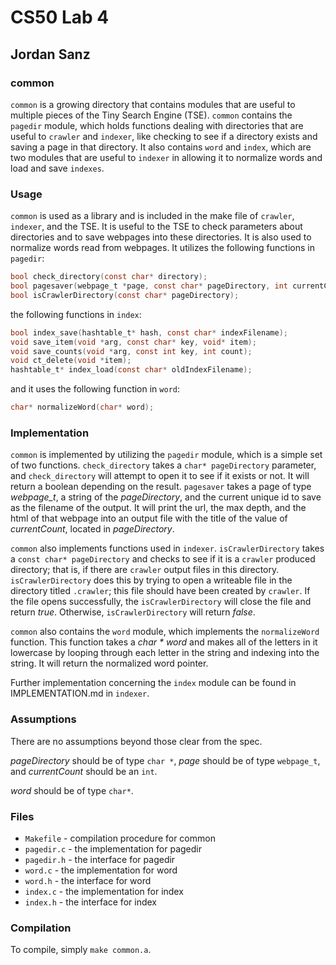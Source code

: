 # CS50 Lab 4
## Jordan Sanz

### common

`common` is a growing directory that contains modules that are useful to multiple pieces of the Tiny Search Engine (TSE). `common` contains the `pagedir` module, which holds functions dealing with directories that are useful to `crawler` and `indexer`, like checking to see if a directory exists and saving a page in that directory. It also contains `word` and `index`, which are two modules that are useful to `indexer` in allowing it to normalize words and load and save `indexes`.

### Usage

`common` is used as a library and is included in the make file of `crawler`, `indexer`, and the TSE. It is useful to the TSE to check parameters about directories and to save webpages into these directories. It is also used to normalize words read from webpages. It utilizes the following functions in `pagedir`:

```c
bool check_directory(const char* directory);
bool pagesaver(webpage_t *page, const char* pageDirectory, int currentCount);
bool isCrawlerDirectory(const char* pageDirectory);
```

the following functions in `index`:

```c
bool index_save(hashtable_t* hash, const char* indexFilename);
void save_item(void *arg, const char* key, void* item);
void save_counts(void *arg, const int key, int count);
void ct_delete(void *item);
hashtable_t* index_load(const char* oldIndexFilename);
```

and it uses the following function in `word`:

```c
char* normalizeWord(char* word);
```

### Implementation

`common` is implemented by utilizing the `pagedir` module, which is a simple set of two functions. `check_directory` takes a `char* pageDirectory` parameter, and `check_directory` will attempt to open it to see if it exists or not. It will return a boolean depending on the result. `pagesaver` takes a page of type *webpage_t*, a string of the *pageDirectory*, and the current unique id to save as the filename of the output. It will print the url, the max depth, and the html of that webpage into an output file with the title of the value of *currentCount*, located in *pageDirectory*.

`common` also implements functions used in `indexer`. `isCrawlerDirectory` takes a `const char* pageDirectory` and checks to see if it is a `crawler` produced directory; that is, if there are `crawler` output files in this directory. `isCrawlerDirectory` does this by trying to open a writeable file in the directory titled `.crawler`; this file should have been created by `crawler`. If the file opens successfully, the `isCrawlerDirectory` will close the file and return *true*. Otherwise, `isCrawlerDirectory` will return *false*. 

`common` also contains the `word` module, which implements the `normalizeWord` function. This function takes a *char * word* and makes all of the letters in it lowercase by looping through each letter in the string and indexing into the string. It will return the normalized word pointer. 

Further implementation concerning the `index` module can be found in IMPLEMENTATION.md in `indexer`.

### Assumptions

There are no assumptions beyond those clear from the spec.

*pageDirectory* should be of type `char *`, *page* should be of type `webpage_t`, and *currentCount* should be an `int`.

*word* should be of type `char*`. 

### Files
* `Makefile` - compilation procedure for common
* `pagedir.c` - the implementation for pagedir
* `pagedir.h` - the interface for pagedir
* `word.c` - the implementation for word
* `word.h` - the interface for word
* `index.c` - the implementation for index
* `index.h` - the interface for index

### Compilation

To compile, simply `make common.a`.
